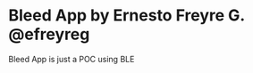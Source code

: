 Bleed App by Ernesto Freyre G. @efreyreg
========================================

Bleed App is just a POC using BLE
